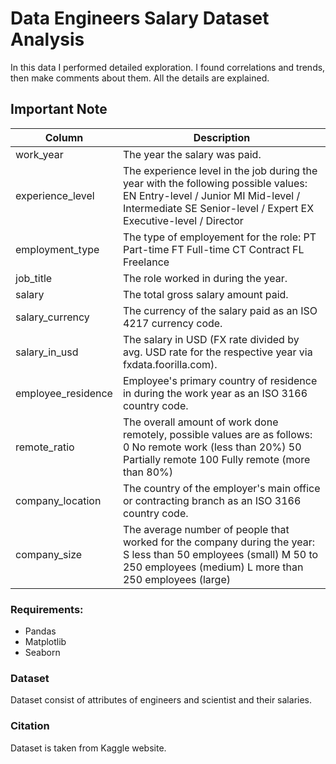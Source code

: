 # Data Engineers Salary Dataset Analysis
In this data I performed detailed exploration. I found correlations and trends, then make comments about them. All the details are explained.


## Important Note


| Column    | Description |
| ---      | ---       |
| work_year | The year the salary was paid.         |
| experience_level     |     The experience level in the job during the year with the following possible values: EN Entry-level / Junior MI Mid-level / Intermediate SE Senior-level / Expert EX Executive-level / Director    |
| employment_type      |  The type of employement for the role: PT Part-time FT Full-time CT Contract FL Freelance     |
|  job_title     |   The role worked in during the year.    |
|   salary    |    The total gross salary amount paid. |
|     salary_currency  |    The currency of the salary paid as an ISO 4217 currency code.   |
|  salary_in_usd     |The salary in USD (FX rate divided by avg. USD rate for the respective year via fxdata.foorilla.com).   |
|   employee_residence    |     Employee's primary country of residence in during the work year as an ISO 3166 country code.    |
|    remote_ratio   |  The overall amount of work done remotely, possible values are as follows: 0 No remote work (less than 20%) 50 Partially remote 100 Fully remote (more than 80%)   |
|    company_location   |   The country of the employer's main office or contracting branch as an ISO 3166 country code.    |
|  company_size     |  The average number of people that worked for the company during the year: S less than 50 employees (small) M 50 to 250 employees (medium) L more than 250 employees (large)     |

### Requirements:

- Pandas
- Matplotlib
- Seaborn



### Dataset

Dataset consist of attributes of engineers and scientist and their salaries. 


### Citation

Dataset is taken from Kaggle website.
